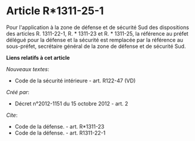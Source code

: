 # Article R*1311-25-1

Pour l'application à la zone de défense et de sécurité Sud des dispositions des articles R. 1311-22-1, R. * 1311-23 et R. *
1311-25, la référence au préfet délégué pour la défense et la sécurité est remplacée par la référence au sous-préfet,
secrétaire général de la zone de défense et de sécurité Sud.

**Liens relatifs à cet article**

_Nouveaux textes_:

  - Code de la sécurité intérieure - art. R122-47 (VD)

_Créé par_:

  - Décret n°2012-1151 du 15 octobre 2012 - art. 2

_Cite_:

  - Code de la défense. - art. R*1311-23
  - Code de la défense. - art. R1311-22-1
